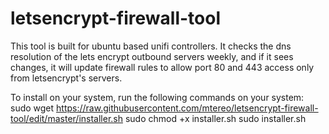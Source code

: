 # letsencrypt-firewall-tool
This tool is built for ubuntu based unifi controllers. It checks the dns resolution of the lets encrypt outbound servers weekly, and if it sees changes, it will update firewall rules to allow port 80 and 443 access only from letsencrypt's servers.

To install on your system, run the following commands on your system:
sudo wget https://raw.githubusercontent.com/mtereo/letsencrypt-firewall-tool/edit/master/installer.sh
sudo chmod +x installer.sh
sudo installer.sh
